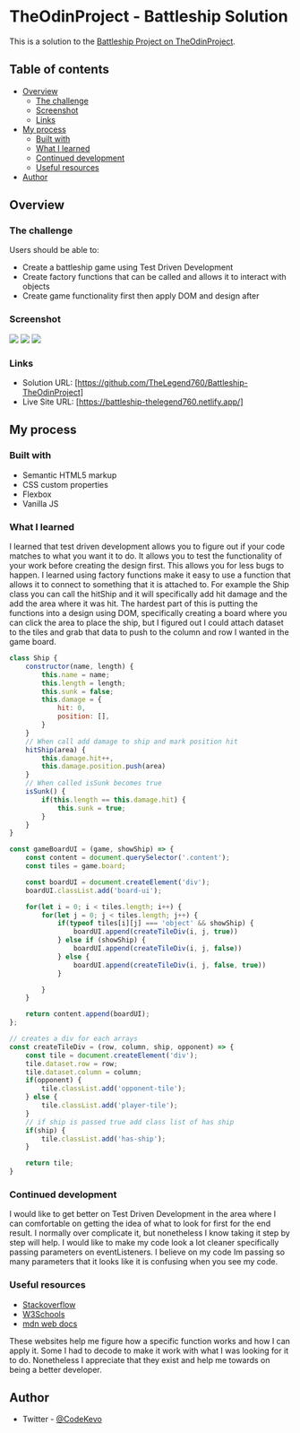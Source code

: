 # TheOdinProject - Battleship Solution

This is a solution to the [Battleship Project on TheOdinProject](https://www.theodinproject.com/lessons/node-path-javascript-battleship).

## Table of contents

- [Overview](#overview)
  - [The challenge](#the-challenge)
  - [Screenshot](#screenshot)
  - [Links](#links)
- [My process](#my-process)
  - [Built with](#built-with)
  - [What I learned](#what-i-learned)
  - [Continued development](#continued-development)
  - [Useful resources](#useful-resources)
- [Author](#author)


## Overview

### The challenge

Users should be able to:

- Create a battleship game using Test Driven Development
- Create factory functions that can be called and allows it to interact with objects
- Create game functionality first then apply DOM and design after


### Screenshot

![](./screnshots/placeship.jpg)
![](./screnshots/placeship2.jpg)
![](./screnshots/board.jpg)


### Links

- Solution URL: [https://github.com/TheLegend760/Battleship-TheOdinProject]
- Live Site URL: [https://battleship-thelegend760.netlify.app/]

## My process

### Built with

- Semantic HTML5 markup
- CSS custom properties
- Flexbox
- Vanilla JS



### What I learned

I learned that test driven development allows you to figure out if your code matches to what you want it to do. It allows you to test the functionality of your work before creating the design first. This allows you for less bugs to happen. I learned using factory functions make it easy to use a function that allows it to connect to something that it is attached to. For example the Ship class you can call the hitShip and it will specifically add hit damage and the add the area where it was hit. The hardest part of this is putting the functions into a design using DOM, specifically creating a board where you can click the area to place the ship, but I figured out I could attach dataset to the tiles and grab that data to push to the column and row I wanted in the game board. 




```js
class Ship {
    constructor(name, length) {
        this.name = name;
        this.length = length;
        this.sunk = false;
        this.damage = {
            hit: 0,
            position: [],
        }
    }
    // When call add damage to ship and mark position hit
    hitShip(area) {
        this.damage.hit++,
        this.damage.position.push(area)
    }
    // When called isSunk becomes true
    isSunk() {
        if(this.length == this.damage.hit) {
            this.sunk = true;
        }
    }
}

const gameBoardUI = (game, showShip) => {
    const content = document.querySelector('.content');
    const tiles = game.board;

    const boardUI = document.createElement('div');
    boardUI.classList.add('board-ui');

    for(let i = 0; i < tiles.length; i++) {
        for(let j = 0; j < tiles.length; j++) {
            if(typeof tiles[i][j] === 'object' && showShip) {
                boardUI.append(createTileDiv(i, j, true))
            } else if (showShip) {
                boardUI.append(createTileDiv(i, j, false))
            } else {
                boardUI.append(createTileDiv(i, j, false, true))
            }

        }
    }

    return content.append(boardUI);
};

// creates a div for each arrays
const createTileDiv = (row, column, ship, opponent) => {
    const tile = document.createElement('div');
    tile.dataset.row = row;
    tile.dataset.column = column;
    if(opponent) {
        tile.classList.add('opponent-tile');
    } else {
        tile.classList.add('player-tile');
    }
    // if ship is passed true add class list of has ship
    if(ship) {
        tile.classList.add('has-ship');
    }

    return tile;
}
```


### Continued development

I would like to get better on Test Driven Development in the area where I can comfortable on getting the idea of what to look for first for the end result. I normally over complicate it, but nonetheless I know taking it step by step will help. I would like to make my code look a lot cleaner specifically passing parameters on eventListeners. I believe on my code Im passing so many parameters that it looks like it is confusing when you see my code.  



### Useful resources

- [Stackoverflow](https://www.stackoverflow.com)
- [W3Schools](https://www.w3schools.com)
- [mdn web docs](https://developer.mozilla.org)

These websites help me figure how a specific function works and how I can apply it. Some I had to decode to make it work with what I was looking for it to do. Nonetheless I appreciate that they exist and help me towards on being a better developer.



## Author

- Twitter - [@CodeKevo](https://www.twitter.com/CodeKevo)


